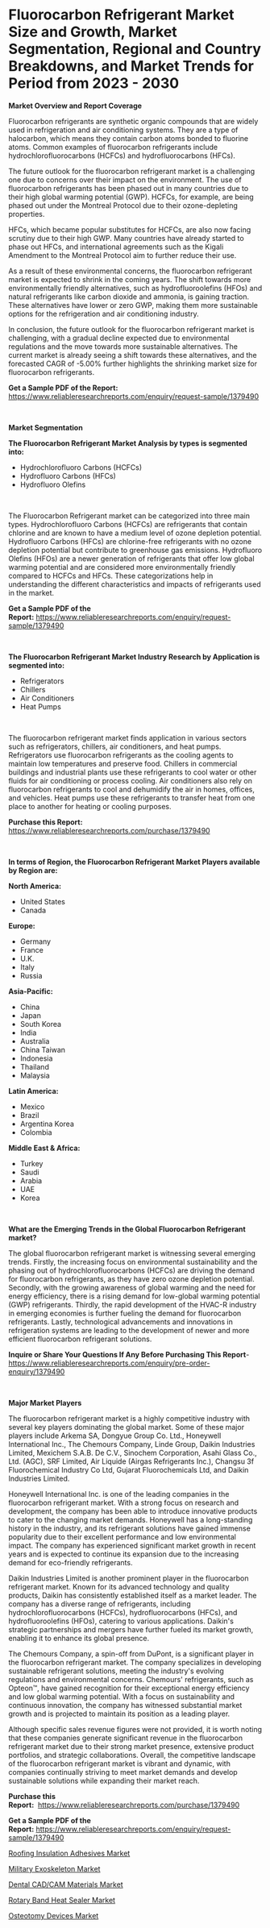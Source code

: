 <p><h1>Fluorocarbon Refrigerant Market Size and Growth, Market Segmentation, Regional and Country Breakdowns, and Market Trends for Period from 2023 -  2030</h1></p><p><strong>Market Overview and Report Coverage</strong></p>
<p><p>Fluorocarbon refrigerants are synthetic organic compounds that are widely used in refrigeration and air conditioning systems. They are a type of halocarbon, which means they contain carbon atoms bonded to fluorine atoms. Common examples of fluorocarbon refrigerants include hydrochlorofluorocarbons (HCFCs) and hydrofluorocarbons (HFCs).</p><p>The future outlook for the fluorocarbon refrigerant market is a challenging one due to concerns over their impact on the environment. The use of fluorocarbon refrigerants has been phased out in many countries due to their high global warming potential (GWP). HCFCs, for example, are being phased out under the Montreal Protocol due to their ozone-depleting properties.</p><p>HFCs, which became popular substitutes for HCFCs, are also now facing scrutiny due to their high GWP. Many countries have already started to phase out HFCs, and international agreements such as the Kigali Amendment to the Montreal Protocol aim to further reduce their use.</p><p>As a result of these environmental concerns, the fluorocarbon refrigerant market is expected to shrink in the coming years. The shift towards more environmentally friendly alternatives, such as hydrofluoroolefins (HFOs) and natural refrigerants like carbon dioxide and ammonia, is gaining traction. These alternatives have lower or zero GWP, making them more sustainable options for the refrigeration and air conditioning industry.</p><p>In conclusion, the future outlook for the fluorocarbon refrigerant market is challenging, with a gradual decline expected due to environmental regulations and the move towards more sustainable alternatives. The current market is already seeing a shift towards these alternatives, and the forecasted CAGR of -5.00% further highlights the shrinking market size for fluorocarbon refrigerants.</p></p>
<p><strong>Get a Sample PDF of the Report:</strong> <a href="https://www.reliableresearchreports.com/enquiry/request-sample/1379490">https://www.reliableresearchreports.com/enquiry/request-sample/1379490</a></p>
<p>&nbsp;</p>
<p><strong>Market Segmentation</strong></p>
<p><strong>The Fluorocarbon Refrigerant Market Analysis by types is segmented into:</strong></p>
<p><ul><li>Hydrochlorofluoro Carbons (HCFCs)</li><li>Hydrofluoro Carbons (HFCs)</li><li>Hydrofluoro Olefins</li></ul></p>
<p>&nbsp;</p>
<p><p>The Fluorocarbon Refrigerant market can be categorized into three main types. Hydrochlorofluoro Carbons (HCFCs) are refrigerants that contain chlorine and are known to have a medium level of ozone depletion potential. Hydrofluoro Carbons (HFCs) are chlorine-free refrigerants with no ozone depletion potential but contribute to greenhouse gas emissions. Hydrofluoro Olefins (HFOs) are a newer generation of refrigerants that offer low global warming potential and are considered more environmentally friendly compared to HCFCs and HFCs. These categorizations help in understanding the different characteristics and impacts of refrigerants used in the market.</p></p>
<p><strong>Get a Sample PDF of the Report:</strong>&nbsp;<a href="https://www.reliableresearchreports.com/enquiry/request-sample/1379490">https://www.reliableresearchreports.com/enquiry/request-sample/1379490</a></p>
<p>&nbsp;</p>
<p><strong>The Fluorocarbon Refrigerant Market Industry Research by Application is segmented into:</strong></p>
<p><ul><li>Refrigerators</li><li>Chillers</li><li>Air Conditioners</li><li>Heat Pumps</li></ul></p>
<p>&nbsp;</p>
<p><p>The fluorocarbon refrigerant market finds application in various sectors such as refrigerators, chillers, air conditioners, and heat pumps. Refrigerators use fluorocarbon refrigerants as the cooling agents to maintain low temperatures and preserve food. Chillers in commercial buildings and industrial plants use these refrigerants to cool water or other fluids for air conditioning or process cooling. Air conditioners also rely on fluorocarbon refrigerants to cool and dehumidify the air in homes, offices, and vehicles. Heat pumps use these refrigerants to transfer heat from one place to another for heating or cooling purposes.</p></p>
<p><strong>Purchase this Report:</strong>&nbsp; <a href="https://www.reliableresearchreports.com/purchase/1379490">https://www.reliableresearchreports.com/purchase/1379490</a></p>
<p>&nbsp;</p>
<p><strong>In terms of Region, the Fluorocarbon Refrigerant Market Players available by Region are:</strong></p>
<p>
    <p> <strong> North America: </strong>
        <ul>
            <li>United States</li>
            <li>Canada</li>
        </ul>
        </p> 
    <p> <strong> Europe: </strong>
        <ul>
            <li>Germany</li>
            <li>France</li>
            <li>U.K.</li>
            <li>Italy</li>
            <li>Russia</li>
        </ul>
        </p> 
    <p> <strong> Asia-Pacific: </strong>
        <ul>
            <li>China</li>
            <li>Japan</li>
            <li>South Korea</li>
            <li>India</li>
            <li>Australia</li>
            <li>China Taiwan</li>
            <li>Indonesia</li>
            <li>Thailand</li>
            <li>Malaysia</li>
        </ul>
        </p> 
    <p> <strong> Latin America: </strong>
        <ul>
            <li>Mexico</li>
            <li>Brazil</li>
            <li>Argentina Korea</li>
            <li>Colombia</li>
        </ul>
        </p> 
    <p> <strong> Middle East & Africa: </strong>
        <ul>
            <li>Turkey</li>
            <li>Saudi</li>
            <li>Arabia</li>
            <li>UAE</li>
            <li>Korea</li>
        </ul>
    </p>
    </p>
<p>&nbsp;</p>
<p><strong>What are the Emerging Trends in the Global Fluorocarbon Refrigerant market?</strong></p>
<p><p>The global fluorocarbon refrigerant market is witnessing several emerging trends. Firstly, the increasing focus on environmental sustainability and the phasing out of hydrochlorofluorocarbons (HCFCs) are driving the demand for fluorocarbon refrigerants, as they have zero ozone depletion potential. Secondly, with the growing awareness of global warming and the need for energy efficiency, there is a rising demand for low-global warming potential (GWP) refrigerants. Thirdly, the rapid development of the HVAC-R industry in emerging economies is further fueling the demand for fluorocarbon refrigerants. Lastly, technological advancements and innovations in refrigeration systems are leading to the development of newer and more efficient fluorocarbon refrigerant solutions.</p></p>
<p><strong>Inquire or Share Your Questions If Any Before Purchasing This Report</strong>- <a href="https://www.reliableresearchreports.com/enquiry/pre-order-enquiry/1379490">https://www.reliableresearchreports.com/enquiry/pre-order-enquiry/1379490</a></p>
<p>&nbsp;</p>
<p><strong>Major Market Players</strong></p>
<p><p>The fluorocarbon refrigerant market is a highly competitive industry with several key players dominating the global market. Some of these major players include Arkema SA, Dongyue Group Co. Ltd., Honeywell International Inc., The Chemours Company, Linde Group, Daikin Industries Limited, Mexichem S.A.B. De C.V., Sinochem Corporation, Asahi Glass Co., Ltd. (AGC), SRF Limited, Air Liquide (Airgas Refrigerants Inc.), Changsu 3f Fluorochemical Industry Co Ltd, Gujarat Fluorochemicals Ltd, and Daikin Industries Limited.</p><p>Honeywell International Inc. is one of the leading companies in the fluorocarbon refrigerant market. With a strong focus on research and development, the company has been able to introduce innovative products to cater to the changing market demands. Honeywell has a long-standing history in the industry, and its refrigerant solutions have gained immense popularity due to their excellent performance and low environmental impact. The company has experienced significant market growth in recent years and is expected to continue its expansion due to the increasing demand for eco-friendly refrigerants.</p><p>Daikin Industries Limited is another prominent player in the fluorocarbon refrigerant market. Known for its advanced technology and quality products, Daikin has consistently established itself as a market leader. The company has a diverse range of refrigerants, including hydrochlorofluorocarbons (HCFCs), hydrofluorocarbons (HFCs), and hydrofluoroolefins (HFOs), catering to various applications. Daikin's strategic partnerships and mergers have further fueled its market growth, enabling it to enhance its global presence.</p><p>The Chemours Company, a spin-off from DuPont, is a significant player in the fluorocarbon refrigerant market. The company specializes in developing sustainable refrigerant solutions, meeting the industry's evolving regulations and environmental concerns. Chemours' refrigerants, such as Opteon™, have gained recognition for their exceptional energy efficiency and low global warming potential. With a focus on sustainability and continuous innovation, the company has witnessed substantial market growth and is projected to maintain its position as a leading player.</p><p>Although specific sales revenue figures were not provided, it is worth noting that these companies generate significant revenue in the fluorocarbon refrigerant market due to their strong market presence, extensive product portfolios, and strategic collaborations. Overall, the competitive landscape of the fluorocarbon refrigerant market is vibrant and dynamic, with companies continually striving to meet market demands and develop sustainable solutions while expanding their market reach.</p></p>
<p><strong>Purchase this Report:</strong>&nbsp;&nbsp;<a href="https://www.reliableresearchreports.com/purchase/1379490">https://www.reliableresearchreports.com/purchase/1379490</a></p>
<p></p>
<p><strong>Get a Sample PDF of the Report:</strong>&nbsp;<a href="https://www.reliableresearchreports.com/enquiry/request-sample/1379490">https://www.reliableresearchreports.com/enquiry/request-sample/1379490</a></p>
<p><p><a href="https://github.com/AKSHATREPORTPRIME/Market-Research-Report-List-1/blob/main/roofing-insulation-adhesives-market.md">Roofing Insulation Adhesives Market</a></p><p><a href="https://medium.com/@emerylittle2023/military-exoskeleton-market-report-reveals-the-latest-trends-and-growth-opportunities-of-this-44939dc4d20f">Military Exoskeleton Market</a></p><p><a href="https://www.linkedin.com/pulse/dental-cadcam-materials-market-size-growth-forecast-from-hdmec/">Dental CAD/CAM Materials Market</a></p><p><a href="https://medium.com/@joshuahintz2023/rotary-band-heat-sealer-market-research-report-its-history-and-forecast-2023-to-2030-1e194c229698">Rotary Band Heat Sealer Market</a></p><p><a href="https://www.linkedin.com/pulse/osteotomy-devices-market-size-2023-2030-global-industrial-gg8nc/">Osteotomy Devices Market</a></p></p>